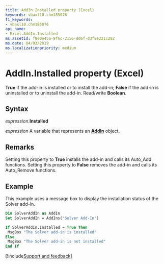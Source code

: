 ```yaml
---
title: AddIn.Installed property (Excel)
keywords: vbaxl10.chm185076
f1_keywords:
- vbaxl10.chm185076
api_name:
- Excel.AddIn.Installed
ms.assetid: f8e6e45a-9f6c-2156-dd6f-d3f8e221c282
ms.date: 04/03/2019
ms.localizationpriority: medium
---
```



# AddIn.Installed property (Excel)

**True** if the add-in is installed or to install the add-in; **False** if the add-in is uninstalled or to uninstall the add-in. Read/write **Boolean**.


## Syntax

_expression_.**Installed**

_expression_ A variable that represents an **[AddIn](Excel.AddIn.md)** object.


## Remarks

Setting this property to **True** installs the add-in and calls its Auto_Add functions. Setting this property to **False** removes the add-in and calls its Auto_Remove functions.


## Example

This example uses a message box to display the installation status of the Solver add-in.

```vb
Dim SolverAddIn as AddIn
Set SolverAddIn = AddIns("Solver Add-In")

If SolverAddIn.Installed = True Then 
 MsgBox "The Solver add-in is installed" 
Else 
 MsgBox "The Solver add-in is not installed" 
End If
```




[!include[Support and feedback](~/includes/feedback-boilerplate.md)]
